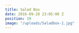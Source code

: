 ```yaml
---
title: Salad Box
date: 2016-09-28 23:05:00 Z
position: 19
image: "/uploads/Saladbox-1.jpg"
---
```


